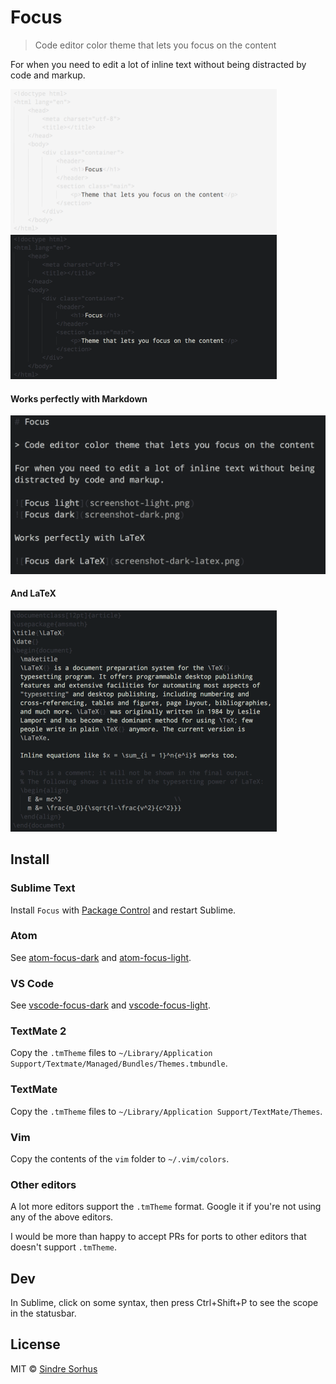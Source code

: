# Focus

> Code editor color theme that lets you focus on the content

For when you need to edit a lot of inline text without being distracted by code and markup.

<img src="screenshot-light.png" alt="Focus light" width="426">
<img src="screenshot-dark.png" alt="Focus dark" width="426">

#### Works perfectly with Markdown

<img src="screenshot-dark-markdown.png" alt="Focus dark - Markdown" width="680">

#### And LaTeX

<img src="screenshot-dark-latex.png" alt="Focus dark - LaTeX" width="426">


## Install

### Sublime Text

Install `Focus` with [Package Control](https://sublime.wbond.net) and restart Sublime.

### Atom

See [atom-focus-dark](https://github.com/sindresorhus/atom-focus-dark) and [atom-focus-light](https://github.com/sindresorhus/atom-focus-light).

### VS Code

See [vscode-focus-dark](https://github.com/brandon93s/vscode-focus-dark) and [vscode-focus-light](https://github.com/brandon93s/vscode-focus-light).

### TextMate 2

Copy the `.tmTheme` files to `~/Library/Application Support/Textmate/Managed/Bundles/Themes.tmbundle`.

### TextMate

Copy the `.tmTheme` files to `~/Library/Application Support/TextMate/Themes`.

### Vim

Copy the contents of the `vim` folder to `~/.vim/colors`.

### Other editors

A lot more editors support the `.tmTheme` format. Google it if you're not using any of the above editors.

I would be more than happy to accept PRs for ports to other editors that doesn't support `.tmTheme`.


## Dev

In Sublime, click on some syntax, then press Ctrl+Shift+P to see the scope in the statusbar.


## License

MIT © [Sindre Sorhus](https://sindresorhus.com)
